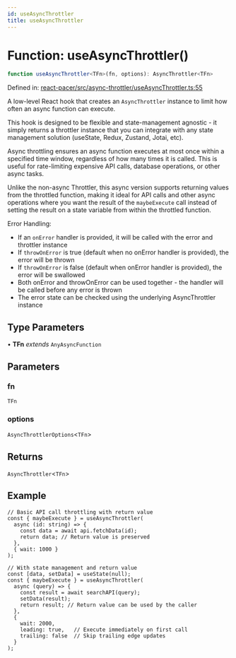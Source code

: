 ```yaml
---
id: useAsyncThrottler
title: useAsyncThrottler
---
```


<!-- DO NOT EDIT: this page is autogenerated from the type comments -->

# Function: useAsyncThrottler()

```ts
function useAsyncThrottler<TFn>(fn, options): AsyncThrottler<TFn>
```

Defined in: [react-pacer/src/async-throttler/useAsyncThrottler.ts:55](https://github.com/TanStack/pacer/blob/main/packages/react-pacer/src/async-throttler/useAsyncThrottler.ts#L55)

A low-level React hook that creates an `AsyncThrottler` instance to limit how often an async function can execute.

This hook is designed to be flexible and state-management agnostic - it simply returns a throttler instance that
you can integrate with any state management solution (useState, Redux, Zustand, Jotai, etc).

Async throttling ensures an async function executes at most once within a specified time window,
regardless of how many times it is called. This is useful for rate-limiting expensive API calls,
database operations, or other async tasks.

Unlike the non-async Throttler, this async version supports returning values from the throttled function,
making it ideal for API calls and other async operations where you want the result of the `maybeExecute` call
instead of setting the result on a state variable from within the throttled function.

Error Handling:
- If an `onError` handler is provided, it will be called with the error and throttler instance
- If `throwOnError` is true (default when no onError handler is provided), the error will be thrown
- If `throwOnError` is false (default when onError handler is provided), the error will be swallowed
- Both onError and throwOnError can be used together - the handler will be called before any error is thrown
- The error state can be checked using the underlying AsyncThrottler instance

## Type Parameters

• **TFn** *extends* `AnyAsyncFunction`

## Parameters

### fn

`TFn`

### options

`AsyncThrottlerOptions`\<`TFn`\>

## Returns

`AsyncThrottler`\<`TFn`\>

## Example

```tsx
// Basic API call throttling with return value
const { maybeExecute } = useAsyncThrottler(
  async (id: string) => {
    const data = await api.fetchData(id);
    return data; // Return value is preserved
  },
  { wait: 1000 }
);

// With state management and return value
const [data, setData] = useState(null);
const { maybeExecute } = useAsyncThrottler(
  async (query) => {
    const result = await searchAPI(query);
    setData(result);
    return result; // Return value can be used by the caller
  },
  {
    wait: 2000,
    leading: true,   // Execute immediately on first call
    trailing: false  // Skip trailing edge updates
  }
);
```
